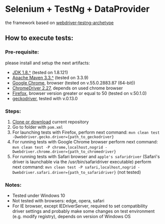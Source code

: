 # Selenium + TestNg + DataProvider
 the framework based on [webdriver-testng-archetype](https://github.com/barancev/webdriver-testng-archetype)
## How to execute tests:
### Pre-requisite:
please install and setup the next artifacts:

 * [JDK 1.8.^](http://www.oracle.com/technetwork/java/javase/downloads/jdk8-downloads-2133151.html) (tested on 1.8.121)
 * [Apache Maven 3.3.^](https://maven.apache.org/download.cgi) (tested on 3.3.9)
 * [Google Chrome](https://www.google.com/chrome/browser/desktop/), browser (tested on v.55.0.2883.87 (64-bit))
 * [ChromeDriver 2.27](https://sites.google.com/a/chromium.org/chromedriver/downloads), depends on used chrome browser
 * [Firefox](https://www.mozilla.org/en-US/firefox/new/), browser version greater or equal to 50 (tested on v.50.1.0)
 * [geckodriver](https://github.com/mozilla/geckodriver/releases), tested with v.0.13.0

### Steps:
1. [Clone or download](https://help.github.com/articles/cloning-a-repository/) current repository
2. Go to folder with ```pom.xml```
3. For launching tests with Firefox, perform next command: 
`mvn clean test -Dwebdriver.gecko.driver={path_to_geckodriver}`
4. For running tests with Google Chrome browser perform next command: 
`mvn clean test -P chrome,localhost,nogrid -Dwebdriver.chrome.driver={path_to_chromedriver}`
5. For running tests with Safari browser and ```apple's safaridriver``` (Safari's driver is launchable via the /usr/bin/safaridriver executable) perform next command: 
`mvn clean test -P safari,localhost,nogrid -Dwebdriver.safari.driver={path_to_safaridriver}` (not tested)

### Notes:
 * Tested under Windows 10
 * Not tested with browsers: edge, opera, safari
 * For IE browser, except IEDriverServer, required to set compatibility driver settings
   and probably make some changes on test environment (e.g. modify registry), depends on version of Windows OS
